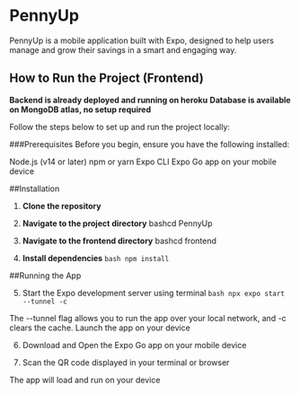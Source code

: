 # PennyUp

PennyUp is a mobile application built with Expo, designed to help users manage and grow their savings in a smart and engaging way.

## How to Run the Project (Frontend)

**Backend is already deployed and running on heroku**
**Database is available on MongoDB atlas, no setup required**

Follow the steps below to set up and run the project locally:

###Prerequisites
Before you begin, ensure you have the following installed:

Node.js (v14 or later)
npm or yarn
Expo CLI
Expo Go app on your mobile device

##Installation

1. **Clone the repository**


2. **Navigate to the project directory**
bashcd PennyUp

3. **Navigate to the frontend directory**
bashcd frontend

4. **Install dependencies**
```bash npm install```

 ##Running the App

5. Start the Expo development server using terminal
```bash npx expo start --tunnel -c ```

The --tunnel flag allows you to run the app over your local network, and -c clears the cache.
Launch the app on your device

6. Download and Open the Expo Go app on your mobile device

7. Scan the QR code displayed in your terminal or browser

The app will load and run on your device